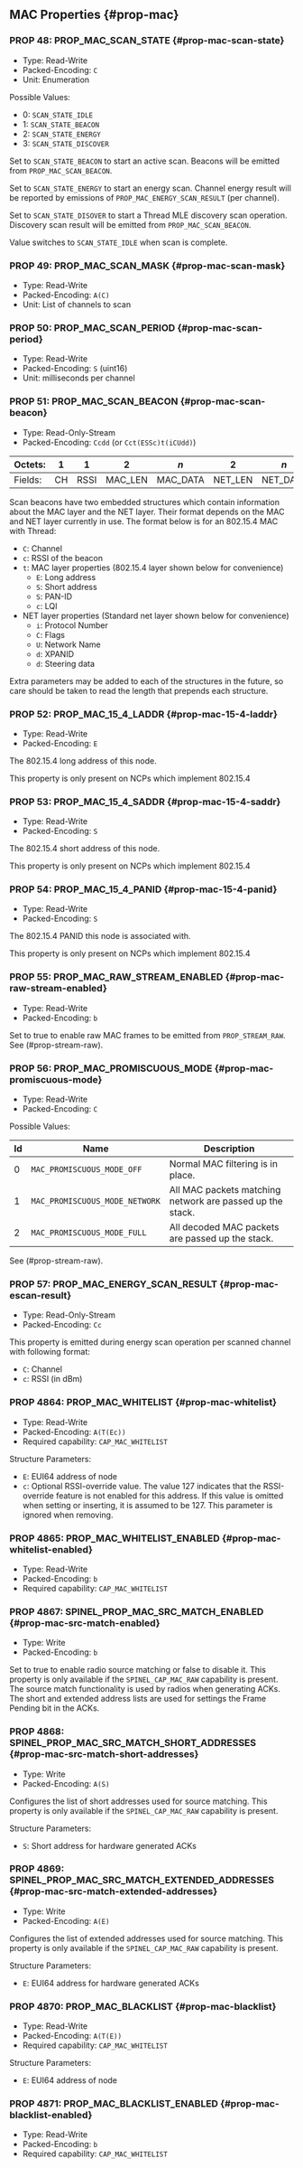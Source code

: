 ## MAC Properties {#prop-mac}

### PROP 48: PROP_MAC_SCAN_STATE {#prop-mac-scan-state}
* Type: Read-Write
* Packed-Encoding: `C`
* Unit: Enumeration

Possible Values:

* 0: `SCAN_STATE_IDLE`
* 1: `SCAN_STATE_BEACON`
* 2: `SCAN_STATE_ENERGY`
* 3: `SCAN_STATE_DISCOVER`

Set to `SCAN_STATE_BEACON` to start an active scan.
Beacons will be emitted from `PROP_MAC_SCAN_BEACON`.

Set to `SCAN_STATE_ENERGY` to start an energy scan.
Channel energy result will be reported by emissions
of `PROP_MAC_ENERGY_SCAN_RESULT` (per channel).

Set to `SCAN_STATE_DISOVER` to start a Thread MLE discovery
scan operation. Discovery scan result will be emitted from
`PROP_MAC_SCAN_BEACON`.

Value switches to `SCAN_STATE_IDLE` when scan is complete.

### PROP 49: PROP_MAC_SCAN_MASK {#prop-mac-scan-mask}
* Type: Read-Write
* Packed-Encoding: `A(C)`
* Unit: List of channels to scan


### PROP 50: PROP_MAC_SCAN_PERIOD {#prop-mac-scan-period}
* Type: Read-Write
* Packed-Encoding: `S` (uint16)
* Unit: milliseconds per channel

### PROP 51: PROP_MAC_SCAN_BEACON {#prop-mac-scan-beacon}
* Type: Read-Only-Stream
* Packed-Encoding: `Ccdd` (or `Cct(ESSc)t(iCUdd)`)

Octets: | 1  |   1  |    2    |   *n*    |    2    |   *n*
--------|----|------|---------|----------|---------|----------
Fields: | CH | RSSI | MAC_LEN | MAC_DATA | NET_LEN | NET_DATA

Scan beacons have two embedded structures which contain
information about the MAC layer and the NET layer. Their
format depends on the MAC and NET layer currently in use.
The format below is for an 802.15.4 MAC with Thread:

* `C`: Channel
* `c`: RSSI of the beacon
* `t`: MAC layer properties (802.15.4 layer shown below for convenience)
  * `E`: Long address
  * `S`: Short address
  * `S`: PAN-ID
  * `c`: LQI
* NET layer properties (Standard net layer shown below for convenience)
  * `i`: Protocol Number
  * `C`: Flags
  * `U`: Network Name
  * `d`: XPANID
  * `d`: Steering data

Extra parameters may be added to each of the structures
in the future, so care should be taken to read the length
that prepends each structure.

### PROP 52: PROP_MAC_15_4_LADDR {#prop-mac-15-4-laddr}
* Type: Read-Write
* Packed-Encoding: `E`

The 802.15.4 long address of this node.

This property is only present on NCPs which implement 802.15.4

### PROP 53: PROP_MAC_15_4_SADDR {#prop-mac-15-4-saddr}
* Type: Read-Write
* Packed-Encoding: `S`

The 802.15.4 short address of this node.

This property is only present on NCPs which implement 802.15.4

### PROP 54: PROP_MAC_15_4_PANID {#prop-mac-15-4-panid}
* Type: Read-Write
* Packed-Encoding: `S`

The 802.15.4 PANID this node is associated with.

This property is only present on NCPs which implement 802.15.4

### PROP 55: PROP_MAC_RAW_STREAM_ENABLED {#prop-mac-raw-stream-enabled}
* Type: Read-Write
* Packed-Encoding: `b`

Set to true to enable raw MAC frames to be emitted from `PROP_STREAM_RAW`.
See (#prop-stream-raw).

### PROP 56: PROP_MAC_PROMISCUOUS_MODE {#prop-mac-promiscuous-mode}
* Type: Read-Write
* Packed-Encoding: `C`

Possible Values:

Id | Name                          | Description
---|-------------------------------|------------------
 0 | `MAC_PROMISCUOUS_MODE_OFF`    | Normal MAC filtering is in place.
 1 | `MAC_PROMISCUOUS_MODE_NETWORK`| All MAC packets matching network are passed up the stack.
 2 | `MAC_PROMISCUOUS_MODE_FULL`   | All decoded MAC packets are passed up the stack.

See (#prop-stream-raw).

### PROP 57: PROP_MAC_ENERGY_SCAN_RESULT {#prop-mac-escan-result}
* Type: Read-Only-Stream
* Packed-Encoding: `Cc`

This property is emitted during energy scan operation
per scanned channel with following format:

* `C`: Channel
* `c`: RSSI (in dBm)

### PROP 4864: PROP_MAC_WHITELIST  {#prop-mac-whitelist}
* Type: Read-Write
* Packed-Encoding: `A(T(Ec))`
* Required capability: `CAP_MAC_WHITELIST`

Structure Parameters:

* `E`: EUI64 address of node
* `c`: Optional RSSI-override value. The value 127 indicates
       that the RSSI-override feature is not enabled for this
       address. If this value is omitted when setting or
       inserting, it is assumed to be 127. This parameter is
       ignored when removing.

### PROP 4865: PROP_MAC_WHITELIST_ENABLED  {#prop-mac-whitelist-enabled}
* Type: Read-Write
* Packed-Encoding: `b`
* Required capability: `CAP_MAC_WHITELIST`

### PROP 4867: SPINEL_PROP_MAC_SRC_MATCH_ENABLED  {#prop-mac-src-match-enabled}
* Type: Write
* Packed-Encoding: `b`

Set to true to enable radio source matching or false to disable it. This property
is only available if the `SPINEL_CAP_MAC_RAW` capability is present. The source match
functionality is used by radios when generating ACKs. The short and extended address
lists are used for settings the Frame Pending bit in the ACKs.

### PROP 4868: SPINEL_PROP_MAC_SRC_MATCH_SHORT_ADDRESSES  {#prop-mac-src-match-short-addresses}
* Type: Write
* Packed-Encoding: `A(S)`

Configures the list of short addresses used for source matching. This property
is only available if the `SPINEL_CAP_MAC_RAW` capability is present.

Structure Parameters:

* `S`: Short address for hardware generated ACKs

### PROP 4869: SPINEL_PROP_MAC_SRC_MATCH_EXTENDED_ADDRESSES  {#prop-mac-src-match-extended-addresses}
* Type: Write
* Packed-Encoding: `A(E)`

Configures the list of extended addresses used for source matching. This property
is only available if the `SPINEL_CAP_MAC_RAW` capability is present.

Structure Parameters:

* `E`: EUI64 address for hardware generated ACKs

### PROP 4870: PROP_MAC_BLACKLIST  {#prop-mac-blacklist}
* Type: Read-Write
* Packed-Encoding: `A(T(E))`
* Required capability: `CAP_MAC_WHITELIST`

Structure Parameters:

* `E`: EUI64 address of node

### PROP 4871: PROP_MAC_BLACKLIST_ENABLED  {#prop-mac-blacklist-enabled}
* Type: Read-Write
* Packed-Encoding: `b`
* Required capability: `CAP_MAC_WHITELIST`

